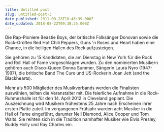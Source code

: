 ```yaml
---
title: Untitled post
slug: untitled-post-3
date_published: 2011-09-28T18:45:39.000Z
date_updated: 2018-08-22T09:38:25.000Z
---
```


Die Rap-Pioniere Beastie Boys, der britische Folksänger Donovan sowie die Rock-Größen Red Hot Chili Peppers, Guns 'n Roses und Heart haben eine Chance, in die heiligen Hallen des Rock aufzusteigen.

Sie gehören zu 15 Kandidaten, die am Dienstag in New York für die Rock and Roll Hall of Fame vorgeschlagen wurden. Zu den nominierten Musikern gehören auch Disco-Queen Donna Summer, Sängerin Laura Nyro (1947-1997), die britische Band The Cure und US-Rockerin Joan Jett (and the Blackhearts).

Mehr als 500 Mitglieder des Musikverbands werden die Finalisten auswählen, teilten die Veranstalter mit. Die feierliche Aufnahme in die Rock-Ruhmeshalle ist für den 14. April 2012 in Cleveland geplant. Die Auszeichnung wird Musikern frühestens 25 Jahre nach Erscheinen ihrer ersten Platte zuteil. Im vergangenen Frühjahr wurden acht Musiker in die Hall of Fame eingeführt, darunter Neil Diamond, Alice Cooper und Tom Waits. Sie reihten sich in die Tradition namhafter Musiker wie Elvis Presley, Buddy Holly und Ray Charles ein.
